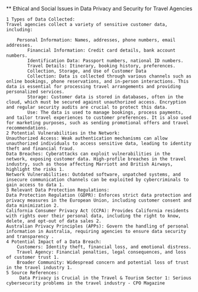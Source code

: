 
** Ethical and Social Issues in Data Privacy and Security for Travel Agencies

    1 Types of Data Collected:
    Travel agencies collect a variety of sensitive customer data, including:

        Personal Information: Names, addresses, phone numbers, email addresses.
            Financial Information: Credit card details, bank account numbers.
            Identification Data: Passport numbers, national ID numbers.
            Travel Details: Itinerary, booking history, preferences.
            Collection, Storage, and Use of Customer Data
            Collection: Data is collected through various channels such as online bookings, phone reservations, and in-person interactions. This data is essential for processing travel arrangements and providing personalized services.
            Storage: Customer data is stored in databases, often in the cloud, which must be secured against unauthorized access. Encryption and regular security audits are crucial to protect this data.
            Use: The data is used to manage bookings, process payments, and tailor travel experiences to customer preferences. It is also used for marketing purposes, such as sending promotional offers and travel recommendations.
    2 Potential Vulnerabilities in the Network:
    Unauthorized Access: Weak authentication mechanisms can allow unauthorized individuals to access sensitive data, leading to identity theft and financial fraud.
    Data Breaches: Cyberattacks can exploit vulnerabilities in the network, exposing customer data. High-profile breaches in the travel industry, such as those affecting Marriott and British Airways, highlight the risks 1.
    Network Vulnerabilities: Outdated software, unpatched systems, and insecure communication channels can be exploited by cybercriminals to gain access to data 1.
    3 Relevant Data Protection Regulations:
    Data Protection Regulation (GDPR): Enforces strict data protection and privacy measures in the European Union, including customer consent and data minimization 2.
    California Consumer Privacy Act (CCPA): Provides California residents with rights over their personal data, including the right to know, delete, and opt-out of data sales 2.
    Australian Privacy Principles (APPs): Govern the handling of personal information in Australia, requiring agencies to ensure data security and transparency .
    4 Potential Impact of a Data Breach:
        Customers: Identity theft, financial loss, and emotional distress.
        Travel Agency: Financial penalties, legal consequences, and loss of customer trust 1.
        Broader Community: Widespread concern and potential loss of trust in the travel industry 1.
    5 Source References:
         Data Privacy is Crucial in the Travel & Tourism Sector 1: Serious cybersecurity problems in the travel industry - CPO Magazine


